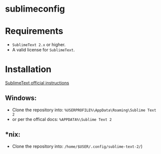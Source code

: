 sublimeconfig
=============

# Requirements
* `SublimeText 2.x` or higher.
* A valid license for `SublimeText`.

# Installation
[SublimeText official instructions](http://www.sublimetext.com/docs/2/revert.html)
## Windows:
* Clone the repository into: `%USERPROFILE%\AppData\Roaming\Sublime Text 2`
* or per the offical docs: `%APPDATA%\Sublime Text 2`

## *nix:
* Clone the repository into: `/home/$USER/.config/sublime-text-2/`)
